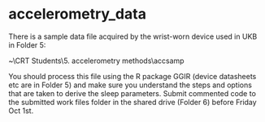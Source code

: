 # accelerometry_data

There is a sample data file acquired by the wrist-worn device used in UKB in Folder 5: 

~\CRT Students\5. accelerometry methods\accsamp 

You should process this file using the R package GGIR (device datasheets etc are in Folder 5) and make sure you understand the steps and options that are taken to derive the sleep parameters.  Submit commented code to the submitted work files folder in the shared drive (Folder 6) before Friday Oct 1st. 
